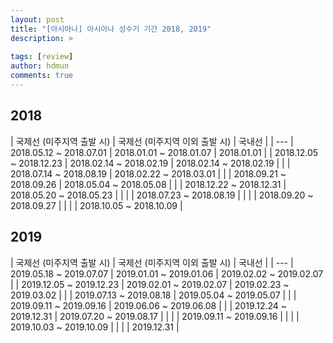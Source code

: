 ```yaml
---
layout: post
title: "[아시아나] 아시아나 성수기 기간 2018, 2019"
description: >
  
tags: [review]
author: hdmun
comments: true
---
```



## 2018  

| 국제선 (미주지역 출발 시) | 국제선 (미주지역 이외 출발 시) | 국내선 |
| ---
| 2018.05.12 ~ 2018.07.01 | 2018.01.01 ~ 2018.01.07 | 2018.01.01 |
| 2018.12.05 ~ 2018.12.23 | 2018.02.14 ~ 2018.02.19 | 2018.02.14 ~ 2018.02.19 |
|  | 2018.07.14 ~ 2018.08.19 | 2018.02.22 ~ 2018.03.01 |
|  | 2018.09.21 ~ 2018.09.26 | 2018.05.04 ~ 2018.05.08 |
|  | 2018.12.22 ~ 2018.12.31 | 2018.05.20 ~ 2018.05.23 |
|  |  | 2018.07.23 ~ 2018.08.19 |
|  |  | 2018.09.20 ~ 2018.09.27 |
|  |  | 2018.10.05 ~ 2018.10.09 |


## 2019

| 국제선 (미주지역 출발 시) | 국제선 (미주지역 이외 출발 시) | 국내선 |
| ---
| 2019.05.18 ~ 2019.07.07 | 2019.01.01 ~ 2019.01.06 | 2019.02.02 ~ 2019.02.07 |
| 2019.12.05 ~ 2019.12.23 | 2019.02.01 ~ 2019.02.07 | 2019.02.23 ~ 2019.03.02 |
|  | 2019.07.13 ~ 2019.08.18 | 2019.05.04 ~ 2019.05.07 |
|  | 2019.09.11 ~ 2019.09.16 | 2019.06.06 ~ 2019.06.08 |
|  | 2019.12.24 ~ 2019.12.31 | 2019.07.20 ~ 2019.08.17 |
|  |  | 2019.09.11 ~ 2019.09.16 |
|  |  | 2019.10.03 ~ 2019.10.09 |
|  |  | 2019.12.31 |
